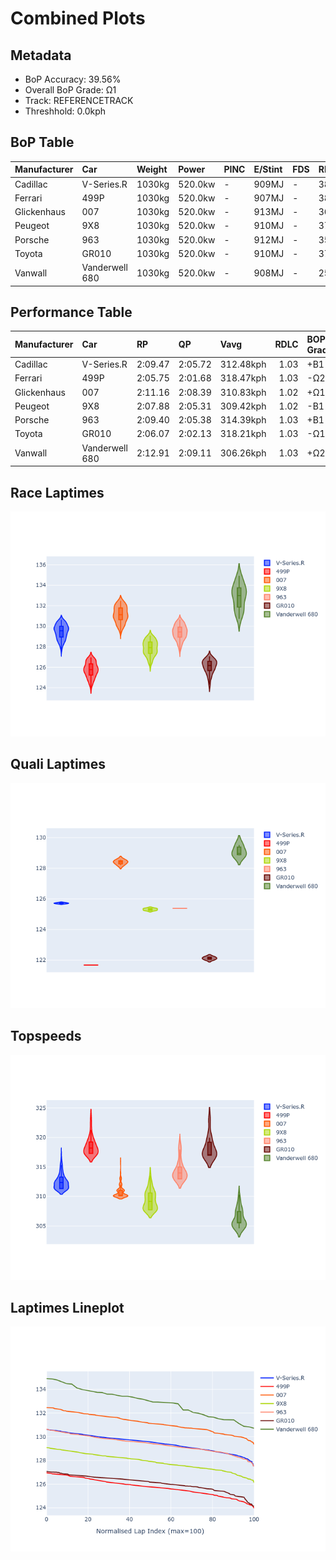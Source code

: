 # Combined Plots

## Metadata

- BoP Accuracy: 39.56%
- Overall BoP Grade: Ω1
- Track: REFERENCETRACK
- Threshhold: 0.0kph

## BoP Table
| Manufacturer   | Car            | Weight   | Power   | PINC   | E/Stint   | FDS   | RDP    | QDP    | TDP    |
|:---------------|:---------------|:---------|:--------|:-------|:----------|:------|:-------|:-------|:-------|
| Cadillac       | V-Series.R     | 1030kg   | 520.0kw | -      | 909MJ     | -     | 38.01% | 28.57% | 13.28% |
| Ferrari        | 499P           | 1030kg   | 520.0kw | -      | 907MJ     | -     | 38.44% | 16.67% | 5.59%  |
| Glickenhaus    | 007            | 1030kg   | 520.0kw | -      | 913MJ     | -     | 36.08% | 57.14% | 16.80% |
| Peugeot        | 9X8            | 1030kg   | 520.0kw | -      | 910MJ     | -     | 37.23% | 50.00% | 14.95% |
| Porsche        | 963            | 1030kg   | 520.0kw | -      | 912MJ     | -     | 35.21% | 25.00% | 3.20%  |
| Toyota         | GR010          | 1030kg   | 520.0kw | -      | 910MJ     | -     | 37.75% | 40.00% | 2.44%  |
| Vanwall        | Vanderwell 680 | 1030kg   | 520.0kw | -      | 908MJ     | -     | 25.45% | 75.00% | 20.21% |

## Performance Table
| Manufacturer   | Car            | RP      | QP      | Vavg      |   RDLC | BOP-Grade   | Match   |
|:---------------|:---------------|:--------|:--------|:----------|-------:|:------------|:--------|
| Cadillac       | V-Series.R     | 2:09.47 | 2:05.72 | 312.48kph |   1.03 | +B1         | 85.08%  |
| Ferrari        | 499P           | 2:05.75 | 2:01.68 | 318.47kph |   1.03 | -Ω2         | 0.00%   |
| Glickenhaus    | 007            | 2:11.16 | 2:08.39 | 310.83kph |   1.02 | +Ω1         | 15.77%  |
| Peugeot        | 9X8            | 2:07.88 | 2:05.31 | 309.42kph |   1.02 | -B1         | 86.19%  |
| Porsche        | 963            | 2:09.40 | 2:05.38 | 314.39kph |   1.03 | +B1         | 88.66%  |
| Toyota         | GR010          | 2:06.07 | 2:02.13 | 318.21kph |   1.03 | -Ω1         | 1.19%   |
| Vanwall        | Vanderwell 680 | 2:12.91 | 2:09.11 | 306.26kph |   1.03 | +Ω2         | 0.00%   |

## Race Laptimes
![Race Laptimes](images/race_violin.png)

## Quali Laptimes
![Quali Laptimes](images/quali_violin.png)

## Topspeeds
![Topspeeds](images/topspeed_violin.png)

## Laptimes Lineplot
![Laptimes Lineplot](images/laptime_line.png)

